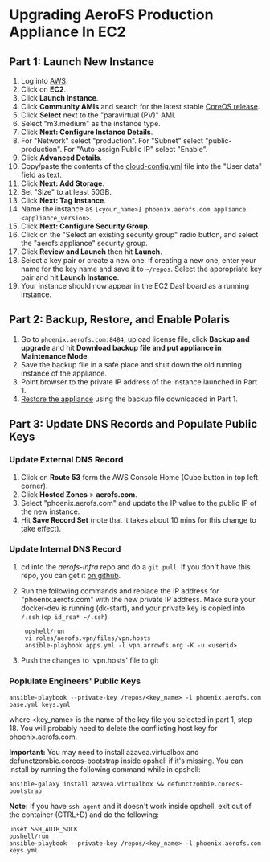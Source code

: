# Upgrading AeroFS Production Appliance In EC2

## Part 1: Launch New Instance
1. Log into
   [AWS](https://signin.aws.amazon.com/oauth?response_type=code&client_id=arn%3Aaws%3Aiam%3A%3A015428540659%3Auser%2Fhomepage&redirect_uri=https%3A%2F%2Fconsole.aws.amazon.com%2Fconsole%2Fhome%3Fstate%3DhashArgs%2523%26isauthcode%3Dtrue&forceMobileLayout=0&forceMobileApp=0).
2. Click on **EC2**.
3. Click **Launch Instance**.
4. Click **Community AMIs** and search for the latest stable
    [CoreOS release](https://coreos.com/releases/).
5. Click **Select** next to the "paravirtual (PV)" AMI.
6. Select "m3.medium" as the instance type.
7. Click **Next: Configure Instance Details**.
8. For "Network" select "production". For "Subnet" select "public-production". For "Auto-assign
Public IP" select "Enable".
9. Click **Advanced Details**.
10. Copy/paste the contents of the
    [cloud-config.yml](https://raw.githubusercontent.com/aerofs/aerofs-docker/master/cloud-config.yml)
    file into the "User data" field as text.
11. Click **Next: Add Storage**.
12. Set "Size" to at least 50GB.
13. Click **Next: Tag Instance**.
14. Name the instance as `[<your_name>] phoenix.aerofs.com appliance <appliance_version>`.
15. Click **Next: Configure Security Group**.
16. Click on the "Select an existing security group" radio button, and select the
    "aerofs.appliance" security group.
17. Click **Review and Launch** then hit **Launch**.
18. Select a key pair or create a new one. If creating a new one, enter your name for the key name
    and save it to `~/repos`. Select the appropriate key pair and hit **Launch Instance**.
19. Your instance should now appear in the EC2 Dashboard as a running instance.

## Part 2: Backup, Restore, and Enable Polaris
1. Go to `phoenix.aerofs.com:8484`, upload license file, click **Backup and upgrade** and hit
  **Download backup file and put appliance in Maintenance Mode**.
2. Save the backup file in a safe place and shut down the old running instance of the appliance.
3. Point browser to the private IP address of the instance launched in Part 1.
4. [Restore the appliance](https://support.aerofs.com/hc/en-us/articles/204631424-How-Do-I-Upgrade-My-AeroFS-Appliance)
   using the backup file downloaded in Part 1.

## Part 3: Update DNS Records and Populate Public Keys

### Update External DNS Record
1. Click on **Route 53** form the AWS Console Home (Cube button in top left corner).
2. Click **Hosted Zones** > **aerofs.com**.
3. Select "phoenix.aerofs.com" and update the IP value to the public IP of the new instance.
4. Hit **Save Record Set** (note that it takes about 10 mins for this change to take effect).

### Update Internal DNS Record
1. cd into the *aerofs-infra* repo and do a `git pull`. If you don't have this repo, you can get it
   [on github](https://github.com/aerofs/aerofs-infra).
2. Run the following commands and replace the IP address for "phoenix.aerofs.com" with the new
   private IP address. Make sure your docker-dev is running (dk-start), and your private key is
  copied into `/.ssh` (`cp id_rsa* ~/.ssh`)

        opshell/run
        vi roles/aerofs.vpn/files/vpn.hosts
        ansible-playbook apps.yml -l vpn.arrowfs.org -K -u <userid>

3. Push the changes to 'vpn.hosts' file to git

### Poplulate Engineers' Public Keys

    ansible-playbook --private-key /repos/<key_name> -l phoenix.aerofs.com base.yml keys.yml

where <key_name> is the name of the key file you selected in part 1, step 18. You will probably
need to delete the conflicting host key for phoenix.aerofs.com.

**Important:** You may need to install azavea.virtualbox and defunctzombie.coreos-bootstrap inside
opshell if it's missing. You can install by running the following command while in opshell:

    ansible-galaxy install azavea.virtualbox && defunctzombie.coreos-bootstrap

**Note:** If you have `ssh-agent` and it doesn't work inside opshell, exit out of the container
 (CTRL+D) and do the following:

    unset SSH_AUTH_SOCK
    opshell/run
    ansible-playbook --private-key /repos/<key_name> -l phoenix.aerofs.com keys.yml

